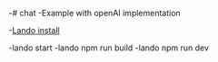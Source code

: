 -# chat
-Example with openAI implementation

-[Lando install](https://docs.lando.dev/install/linux.html)

-lando start
-lando npm run build
-lando npm run dev